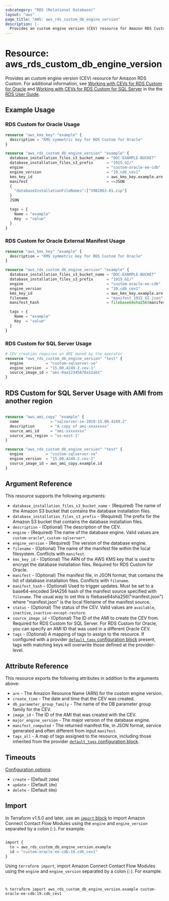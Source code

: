 ```yaml
---
subcategory: "RDS (Relational Database)"
layout: "aws"
page_title: "AWS: aws_rds_custom_db_engine_version"
description: |-
  Provides an custom engine version (CEV) resource for Amazon RDS Custom.
---
```


# Resource: aws_rds_custom_db_engine_version

Provides an custom engine version (CEV) resource for Amazon RDS Custom. For additional information, see [Working with CEVs for RDS Custom for Oracle](https://docs.aws.amazon.com/AmazonRDS/latest/UserGuide/custom-cev.html) and [Working with CEVs for RDS Custom for SQL Server](https://docs.aws.amazon.com/AmazonRDS/latest/UserGuide/custom-cev-sqlserver.html) in the the [RDS User Guide](https://docs.aws.amazon.com/AmazonRDS/latest/UserGuide/Welcome.html).

## Example Usage

### RDS Custom for Oracle Usage

```terraform
resource "aws_kms_key" "example" {
  description = "KMS symmetric key for RDS Custom for Oracle"
}

resource "aws_rds_custom_db_engine_version" "example" {
  database_installation_files_s3_bucket_name = "DOC-EXAMPLE-BUCKET"
  database_installation_files_s3_prefix      = "1915_GI/"
  engine                                     = "custom-oracle-ee-cdb"
  engine_version                             = "19.cdb_cev1"
  kms_key_id                                 = aws_kms_key.example.arn
  manifest                                   = <<JSON
  {
	"databaseInstallationFileNames":["V982063-01.zip"]
  }
  JSON

  tags = {
    Name = "example"
    Key  = "value"
  }
}
```

### RDS Custom for Oracle External Manifest Usage

```terraform
resource "aws_kms_key" "example" {
  description = "KMS symmetric key for RDS Custom for Oracle"
}

resource "aws_rds_custom_db_engine_version" "example" {
  database_installation_files_s3_bucket_name = "DOC-EXAMPLE-BUCKET"
  database_installation_files_s3_prefix      = "1915_GI/"
  engine                                     = "custom-oracle-ee-cdb"
  engine_version                             = "19.cdb_cev1"
  kms_key_id                                 = aws_kms_key.example.arn
  filename                                   = "manifest_1915_GI.json"
  manifest_hash                              = filebase64sha256(manifest_1915_GI.json)

  tags = {
    Name = "example"
    Key  = "value"
  }
}
```

### RDS Custom for SQL Server Usage

```terraform
# CEV creation requires an AMI owned by the operator
resource "aws_rds_custom_db_engine_version" "test" {
  engine          = "custom-sqlserver-se"
  engine_version  = "15.00.4249.2.cev-1"
  source_image_id = "ami-0aa12345678a12ab1"
}

```

## RDS Custom for SQL Server Usage with AMI from another region

```terraform

resource "aws_ami_copy" "example" {
  name              = "sqlserver-se-2019-15.00.4249.2"
  description       = "A copy of ami-xxxxxxxx"
  source_ami_id     = "ami-xxxxxxxx"
  source_ami_region = "us-east-1"
}

resource "aws_rds_custom_db_engine_version" "test" {
  engine          = "custom-sqlserver-se"
  engine_version  = "15.00.4249.2.cev-1"
  source_image_id = aws_ami_copy.example.id
}
```

## Argument Reference

This resource supports the following arguments:

* `database_installation_files_s3_bucket_name` - (Required) The name of the Amazon S3 bucket that contains the database installation files.
* `database_installation_files_s3_prefix` - (Required) The prefix for the Amazon S3 bucket that contains the database installation files.
* `description` - (Optional) The description of the CEV.
* `engine` - (Required) The name of the database engine. Valid values are `custom-oracle*`, `custom-sqlserver*`.
* `engine_version` - (Required) The version of the database engine.
* `filename` - (Optional) The name of the manifest file within the local filesystem. Conflicts with `manifest`.
* `kms_key_id` - (Optional) The ARN of the AWS KMS key that is used to encrypt the database installation files. Required for RDS Custom for Oracle.
* `manifest` - (Optional) The manifest file, in JSON format, that contains the list of database installation files. Conflicts with `filename`.
* `manifest_hash` - (Optional) Used to trigger updates. Must be set to a base64-encoded SHA256 hash of the manifest source specified with `filename`. The usual way to set this is filebase64sha256("manifest.json") where "manifest.json" is the local filename of the manifest source.
* `status` - (Optional) The status of the CEV. Valid values are `available`, `inactive`, `inactive-except-restore`.
* `source_image_id` - (Optional) The ID of the AMI to create the CEV from. Required for RDS Custom for SQL Server. For RDS Custom for Oracle, you can specify an AMI ID that was used in a different Oracle CEV.
* `tags` - (Optional) A mapping of tags to assign to the resource. If configured with a provider [`default_tags` configuration block](https://registry.terraform.io/providers/hashicorp/aws/latest/docs#default_tags-configuration-block) present, tags with matching keys will overwrite those defined at the provider-level.

## Attribute Reference

This resource exports the following attributes in addition to the arguments above:

* `arn` - The Amazon Resource Name (ARN) for the custom engine version.
* `create_time` - The date and time that the CEV was created.
* `db_parameter_group_family` - The name of the DB parameter group family for the CEV.
* `image_id` - The ID of the AMI that was created with the CEV.
* `major_engine_version` - The major version of the database engine.
* `manifest_computed` - The returned manifest file, in JSON format, service generated and often different from input `manifest`.
* `tags_all` - A map of tags assigned to the resource, including those inherited from the provider [`default_tags` configuration block](https://registry.terraform.io/providers/hashicorp/aws/latest/docs#default_tags-configuration-block).

## Timeouts

[Configuration options](https://developer.hashicorp.com/terraform/language/resources/syntax#operation-timeouts):

- `create` - (Default `240m`)
- `update` - (Default `10m`)
- `delete` - (Default `60m`)

## Import

In Terraform v1.5.0 and later, use an [`import` block](https://developer.hashicorp.com/terraform/language/import) to import Amazon Connect Contact Flow Modules using the `engine` and `engine_version` separated by a colon (`:`). For example:

```terraform

import {
  to = aws_rds_custom_db_engine_version.example
  id = "custom-oracle-ee-cdb:19.cdb_cev1"
}

```

Using `terraform import`, import Amazon Connect Contact Flow Modules using the `engine` and `engine_version` separated by a colon (`:`). For example:

```console


% terraform import aws_rds_custom_db_engine_version.example custom-oracle-ee-cdb:19.cdb_cev1
```
